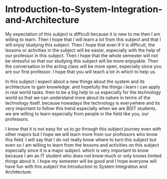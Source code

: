 # Introduction-to-System-Integration-and-Architecture

My expectation of this subject is difficult because it is new to me then I am willing to learn. Then I hope that I will learn a lot from this subject and that I will enjoy studying this subject. Then I hope that even if it is difficult, the lessons or activities in the subject will be easier, especially with the help of our professor in this subject. Then I hope that the whole semester will not be stressful so that our studying this subject will be more enjoyable. Then the conversation in the acting class will be more open, especially since you are our first professor. I hope that you will teach a lot in which to help us.

In this subject i expect about a new things about the system and its architecture to gain knowledge. and hopefully the things i learn i can apply in real world tasks. then to be a big help to us especially for the technology world so that we can understand more about its nature in terms of the technology itself. because nowadays the technology is everywhere and its very important to follow this trend especially when we are BSIT students. we are willing to learn especially from people in the field like you, our professors.

I know that it is not easy for us to go through this subject journey even with other majors but I hope we will learn more from our professors who know this field. I will say that I do not really know where to turn this subject but even so I am willing to learn from the lessons and activities on this subject especially since it is a major subject. which is very important to know because I am an IT student who does not know much or only knows limited things about it. I hope my semester will be good and I hope everyone will have fun with this subject the Introduction to System Integration and Architecture.
